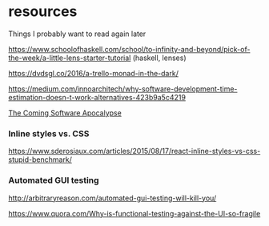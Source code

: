 # resources
Things I probably want to read again later

https://www.schoolofhaskell.com/school/to-infinity-and-beyond/pick-of-the-week/a-little-lens-starter-tutorial
(haskell, lenses)

https://dvdsgl.co/2016/a-trello-monad-in-the-dark/  

https://medium.com/innoarchitech/why-software-development-time-estimation-doesn-t-work-alternatives-423b9a5c4219

[The Coming Software Apocalypse](https://theatlantic.com/technology/archive/2017/09/saving-the-world-from-code/540393)

### Inline styles vs. CSS
https://www.sderosiaux.com/articles/2015/08/17/react-inline-styles-vs-css-stupid-benchmark/

### Automated GUI testing

http://arbitraryreason.com/automated-gui-testing-will-kill-you/

https://www.quora.com/Why-is-functional-testing-against-the-UI-so-fragile
